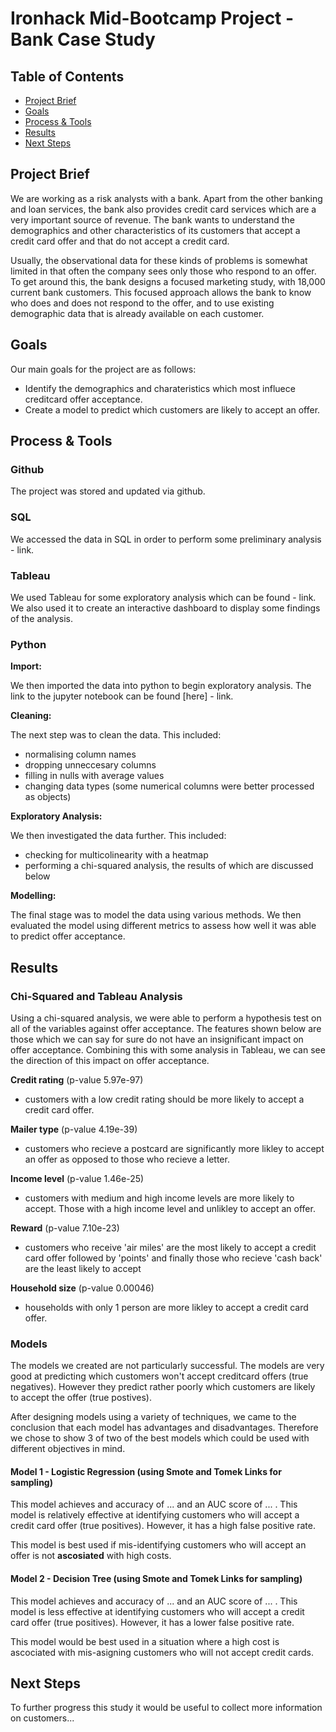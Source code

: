 # Ironhack Mid-Bootcamp Project - Bank Case Study

## Table of Contents
- [Project Brief](#Project-Brief)
- [Goals](#Goals)
- [Process & Tools](#Process-&-Tools)
- [Results](#Results)
- [Next Steps](#Next-Steps)


## Project Brief

We are working as a risk analysts with a bank. Apart from the other banking and loan services, the bank also provides credit card services which are a very important source of revenue. The bank wants to understand the demographics and other characteristics of its customers that accept a credit card offer and that do not accept a credit card.

Usually, the observational data for these kinds of problems is somewhat limited in that often the company sees only those who respond to an offer. To get around this, the bank designs a focused marketing study, with 18,000 current bank customers. This focused approach allows the bank to know who does and does not respond to the offer, and to use existing demographic data that is already available on each customer.


## Goals

Our main goals for the project are as follows:

- Identify the demographics and charateristics which most influece creditcard offer acceptance.
- Create a model to predict which customers are likely to accept an offer.


## Process & Tools

### Github

The project was stored and updated via github.

### SQL

We accessed the data in SQL in order to perform some preliminary analysis - link.

### Tableau

We used Tableau for some exploratory analysis which can be found - link. We also used it to create an interactive dashboard to display some findings of the analysis.

### Python

**Import:**

We then imported the data into python to begin exploratory analysis. The link to the jupyter notebook can be found [here] - link.

**Cleaning:**

The next step was to clean the data. This included:
- normalising column names
- dropping unneccesary columns
- filling in nulls with average values
- changing data types (some numerical columns were better processed as objects)

**Exploratory Analysis:**

We then investigated the data further. This included:
- checking for multicolinearity with a heatmap
- performing a chi-squared analysis, the results of which are discussed below

**Modelling:**

The final stage was to model the data using various methods. We then evaluated the model using different metrics to assess how well it was able to predict offer acceptance.

## Results

### Chi-Squared and Tableau Analysis

Using a chi-squared analysis, we were able to perform a hypothesis test on all of the variables against offer acceptance. The features shown below are those which we can say for sure do not have an insignificant impact on offer acceptance. Combining this with some analysis in Tableau, we can see the direction of this impact on offer acceptance.

**Credit rating** (p-value 5.97e-97)
- customers with a low credit rating should be more likely to accept a credit card offer.

**Mailer type** (p-value 4.19e-39)
- customers who recieve a postcard are significantly more likley to accept an offer as opposed to those who recieve a letter.

**Income level** (p-value 1.46e-25)
- customers with medium and high income levels are more likely to accept. Those with a high income level and unlikley to accept an offer.

**Reward** (p-value 7.10e-23)
- customers who receive 'air miles' are the most likely to accept a credit card offer followed by 'points' and finally those who recieve 'cash back' are the least likely to accept

**Household size** (p-value 0.00046)
- households with only 1 person are more likley to accept a credit card offer.

### Models

The models we created are not particularly successful. The models are very good at predicting which customers won't accept creditcard offers (true negatives). However they predict rather poorly which customers are likely to accept the offer (true postives).

After designing models using a variety of techniques, we came to the conclusion that each model has advantages and disadvantages. Therefore we chose to show 3 of two of the best models which could be used with different objectives in mind.

#### Model 1 - Logistic Regression (using Smote and Tomek Links for sampling)
This model achieves and accuracy of ... and an AUC score of ... . This model is relatively effective at identifying customers who will accept a credit card offer (true positives). However, it has a high false positive rate.

This model is best used if mis-identifying customers who will accept an offer is not **ascosiated** with high costs.


#### Model 2 - Decision Tree (using Smote and Tomek Links for sampling)
This model achieves and accuracy of ... and an AUC score of ... . This model is less effective at identifying customers who will accept a credit card offer (true positives). However, it has a lower false positive rate.

This model would be best used in a situation where a high cost is ascociated with mis-asigning customers who will not accept credit cards.

## Next Steps

To further progress this study it would be useful to collect more information on customers...

